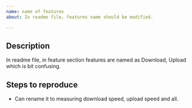 ```yaml
---
name: name of features
about: In readme file, features name should be modified.

---
```


## Description
In readme file, in feature section features are named as Download, Upload which is bit confusing.

## Steps to reproduce
* Can rename it to measuring download speed, upload speed and all.

